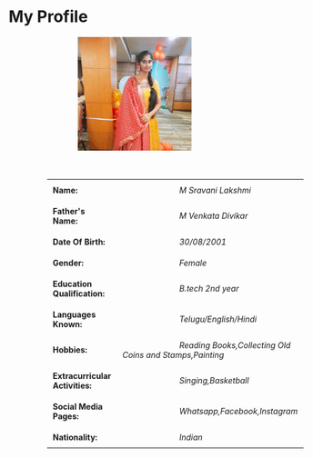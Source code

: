 <!DOCTYPE html>
<html>
<head>
	<title>My Profile</title>
	<style type="text/css">
		td{
			padding: 10px
		}
	</style>
</head>
<body>
<h1 style="text-align: center;">My Profile</h1>
<img src="star.jpg" alt='Sravani photo' width='200px' align="right" padding='20px'>
<center>
<table style="margin-left: 200px;padding: 50px;">

<tr><td><b>Name:</b></td><td> <i style="margin-left: 100px">M Sravani Lakshmi</td></i></tr>

<tr><td><b>Father's Name:</b></td><td><i style="margin-left: 100px">M Venkata Divikar</i></td></tr>

<tr><td><b>Date Of Birth:</b></td><td><i style="margin-left: 100px">30/08/2001</i></td></tr>

<tr><td><b>Gender:</b></td><td><i style="margin-left: 100px">Female</i></td></tr>

<tr><td><b>Education Qualification:</b></td><td><i style="margin-left: 100px">B.tech 2nd year</i></td></tr>





<tr><td><b>Languages Known:</b></td><td><i style="margin-left: 100px">Telugu/English/Hindi</i></td></tr>
<tr><td><b>Hobbies:</b></td><td><i style="margin-left: 100px">Reading Books,Collecting Old Coins and Stamps,Painting</i></td></tr>
<tr><td><b>Extracurricular Activities:</b></td><td><i style="margin-left: 100px">Singing,Basketball</i></td></tr>
<tr><td><b>Social Media Pages:</b></td><td><i style="margin-left: 100px">Whatsapp,Facebook,Instagram</i></td></tr>
<tr><td><b>Nationality:</b></td><td><i style="margin-left: 100px">Indian</i></td></tr>
</table>
</center>
</body>
</html>
